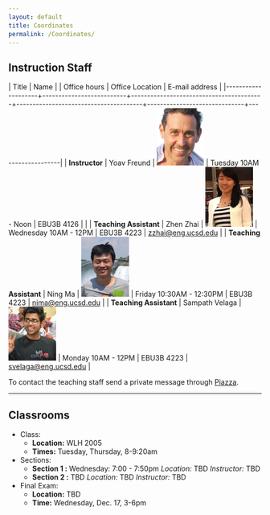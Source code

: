 ```yaml
---
layout: default
title: Coordinates
permalink: /Coordinates/
---
```


## Instruction Staff ##

| Title              | Name                     |                                         | Office hours                          | Office Location              | E-mail address    |
|--------------------+--------------------------+-----------------------------------------+---------------------------------------+------------------------------+-------------------|
| **Instructor**          | Yoav Freund		         | ![](/images/2010yoav2.png)              | Tuesday 10AM - Noon              | EBU3B 4126     |                   |
| **Teaching Assistant**  | Zhen Zhai     		     | ![](/images/Janet.jpg)                  | Wednesday 10AM - 12PM            | EBU3B 4223          | zzhai@eng.ucsd.edu    |
| **Teaching Assistant**  | Ning Ma 			     | ![](/images/Ning.jpg)                   | Friday 10:30AM - 12:30PM         | EBU3B 4223          | nima@eng.ucsd.edu |
| **Teaching Assistant**  | Sampath Velaga  	     | ![](/images/Sampath.jpg)                | Monday 10AM - 12PM               | EBU3B 4223           | svelaga@eng.ucsd.edu |

To contact the teaching staff send a private message through [Piazza](https://piazza.com/ucsd/fall2014/cse103/).

-------------------
## Classrooms ##

* Class:
	* **Location:** WLH 2005
	* **Times:** Tuesday, Thursday, 8-9:20am
* Sections:
	* **Section 1 :** Wednesday: 7:00 - 7:50pm *Location:* TBD
        *Instructor:* TBD
	* **Section 2 :** TBD *Location:* TBD
        *Instructor:* TBD
* Final Exam:
	* **Location:** TBD
	* **Time:** Wednesday, Dec. 17, 3-6pm
